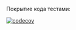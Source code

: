 Покрытие кода тестами:

[![codecov](https://codecov.io/gh/Dokanin-ssha/Kohanenko_Dokanin-2022/branch/lab3_DecisionTree/graph/badge.svg)](https://codecov.io/gh/Dokanin-ssha/Kohanenko_Dokanin-2022)
